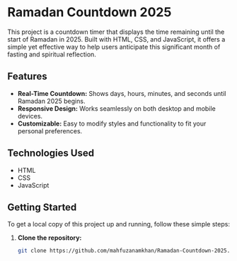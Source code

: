 # Ramadan Countdown 2025

This project is a countdown timer that displays the time remaining until the start of Ramadan in 2025. Built with HTML, CSS, and JavaScript, it offers a simple yet effective way to help users anticipate this significant month of fasting and spiritual reflection.

## Features

- **Real-Time Countdown:** Shows days, hours, minutes, and seconds until Ramadan 2025 begins.
- **Responsive Design:** Works seamlessly on both desktop and mobile devices.
- **Customizable:** Easy to modify styles and functionality to fit your personal preferences.

## Technologies Used

- HTML
- CSS
- JavaScript

## Getting Started

To get a local copy of this project up and running, follow these simple steps:

1. **Clone the repository:**
   ```bash
   git clone https://github.com/mahfuzanamkhan/Ramadan-Countdown-2025.git
